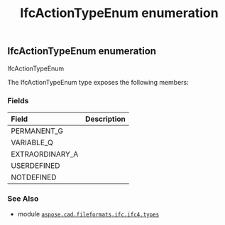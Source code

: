 ﻿---
title: IfcActionTypeEnum enumeration
second_title: Aspose.CAD for Python via .NET API References
description: 
type: docs
weight: 1940
url: /python-net/aspose.cad.fileformats.ifc.ifc4.types/ifcactiontypeenum/
is_root: false
---

## IfcActionTypeEnum enumeration

IfcActionTypeEnum



The IfcActionTypeEnum type exposes the following members:

### Fields
| Field | Description |
| :- | :- |
| PERMANENT_G |  |
| VARIABLE_Q |  |
| EXTRAORDINARY_A |  |
| USERDEFINED |  |
| NOTDEFINED |  |



### See Also
* module [`aspose.cad.fileformats.ifc.ifc4.types`](..)
